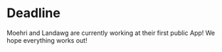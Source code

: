 # Deadline
Moehri and Landawg are currently working at their first public App!
We hope everything works out!
